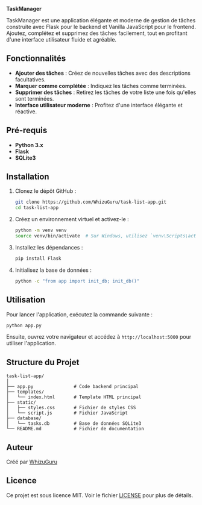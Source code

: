 **TaskManager**

TaskManager est une application élégante et moderne de gestion de tâches construite avec Flask pour le backend et Vanilla JavaScript pour le frontend. Ajoutez, complétez et supprimez des tâches facilement, tout en profitant d'une interface utilisateur fluide et agréable.

## Fonctionnalités

- **Ajouter des tâches** : Créez de nouvelles tâches avec des descriptions facultatives.
- **Marquer comme complétée** : Indiquez les tâches comme terminées.
- **Supprimer des tâches** : Retirez les tâches de votre liste une fois qu'elles sont terminées.
- **Interface utilisateur moderne** : Profitez d'une interface élégante et réactive.

## Pré-requis

- **Python 3.x**
- **Flask**
- **SQLite3**

## Installation

1. Clonez le dépôt GitHub :
    ```bash
    git clone https://github.com/WhizuGuru/task-list-app.git
    cd task-list-app
    ```

2. Créez un environnement virtuel et activez-le :
    ```bash
    python -m venv venv
    source venv/bin/activate  # Sur Windows, utilisez `venv\Scripts\activate`
    ```

3. Installez les dépendances :
    ```bash
    pip install Flask
    ```

4. Initialisez la base de données :
    ```bash
    python -c "from app import init_db; init_db()"
    ```

## Utilisation

Pour lancer l'application, exécutez la commande suivante :
```bash
python app.py
```

Ensuite, ouvrez votre navigateur et accédez à `http://localhost:5000` pour utiliser l'application.

## Structure du Projet

```
task-list-app/
│
├── app.py               # Code backend principal
├── templates/
│   └── index.html       # Template HTML principal
├── static/
│   ├── styles.css       # Fichier de styles CSS
│   └── script.js        # Fichier JavaScript
├── database/
│   └── tasks.db         # Base de données SQLite3
└── README.md            # Fichier de documentation
```

## Auteur

Créé par [WhizuGuru](https://github.com/WhizuGuru)

## Licence

Ce projet est sous licence MIT. Voir le fichier [LICENSE](LICENSE) pour plus de détails.

